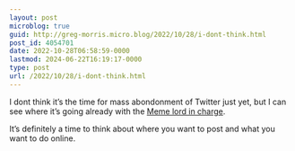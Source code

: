 ```yaml
---
layout: post
microblog: true
guid: http://greg-morris.micro.blog/2022/10/28/i-dont-think.html
post_id: 4054701
date: 2022-10-28T06:58:59-0000
lastmod: 2024-06-22T16:19:17-0000
type: post
url: /2022/10/28/i-dont-think.html
---
```

I dont think it’s the time for mass abondonment of Twitter just yet, but I can see where it’s going already with the [Meme lord in charge](https://www.theguardian.com/technology/2022/oct/26/elon-musk-twitter-visit-sink).

It’s definitely a time to think about where you want to post and what you want to do online.
